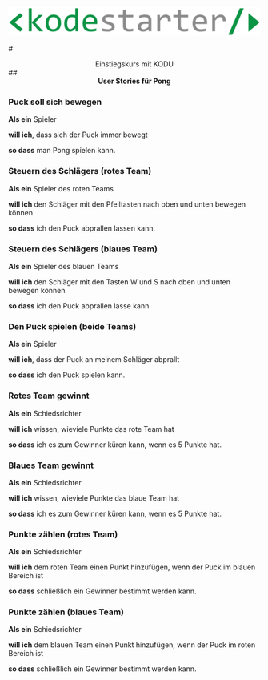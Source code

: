 ![Kodestarter](/kodu/kodestarter-logo-white.png)

#<center>Einstiegskurs mit KODU</center>
##<center>**User Stories für Pong**</center>

### Puck soll sich bewegen
**Als ein** Spieler

**will ich**, dass sich der Puck immer bewegt

**so dass** man Pong spielen kann.

### Steuern des Schlägers (rotes Team)
**Als ein** Spieler des roten Teams

**will ich** den Schläger mit den Pfeiltasten nach oben und unten bewegen können

**so dass** ich den Puck abprallen lassen kann.

### Steuern des Schlägers (blaues Team)
**Als ein** Spieler des blauen Teams

**will ich** den Schläger mit den Tasten W und S nach oben und unten bewegen können

**so dass** ich den Puck abprallen lasse kann.

### Den Puck spielen (beide Teams)
**Als ein** Spieler

**will ich**, dass der Puck an meinem Schläger abprallt

**so dass** ich den Puck spielen kann.

### Rotes Team gewinnt
**Als ein** Schiedsrichter

**will ich** wissen, wieviele Punkte das rote Team hat

**so dass** ich es zum Gewinner küren kann, wenn es 5 Punkte hat.

### Blaues Team gewinnt
**Als ein** Schiedsrichter

**will ich** wissen, wieviele Punkte das blaue Team hat

**so dass** ich es zum Gewinner küren kann, wenn es 5 Punkte hat.

### Punkte zählen (rotes Team)
**Als ein** Schiedsrichter

**will ich** dem roten Team einen Punkt hinzufügen, wenn der Puck im blauen Bereich ist

**so dass** schließlich ein Gewinner bestimmt werden kann.

### Punkte zählen (blaues Team)
**Als ein** Schiedsrichter

**will ich** dem blauen Team einen Punkt hinzufügen, wenn der Puck im roten Bereich ist

**so dass** schließlich ein Gewinner bestimmt werden kann.
